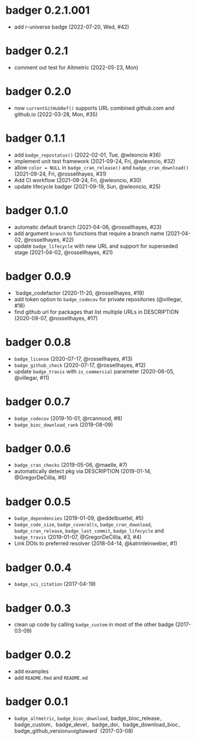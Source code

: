 # badger 0.2.1.001

+ add r-universe badge (2022-07-20, Wed, #42)

# badger 0.2.1

+ comment out test for Altmetric (2022-05-23, Mon)

# badger 0.2.0

+ now `currentGitHubRef()` supports URL combined github.com and github.io (2022-03-28, Mon, #35)

# badger 0.1.1

+ add `badge_repostatus()` (2022-02-01, Tue, @wleoncio #36)
+ implement unit test framework (2021-09-24, Fri, @wleoncio, #32)
+ allow `color = NULL` in `badge_cran_release()` and `badge_cran_download()` (2021-09-24, Fri, @rossellhayes, #31)
+ Add CI workflow (2021-09-24, Fri, @wleoncio, #30)
+ update lifecycle badger (2021-09-19, Sun, @wleoncio, #25)

# badger 0.1.0

+ automatic default branch (2021-04-06, @rossellhayes, #23)
+ add argument `branch` to functions that require a branch name (2021-04-02, @rossellhayes, #22)
+ update `badge_lifecycle` with new URL and support for superseded stage (2021-04-02, @rossellhayes, #21)

# badger 0.0.9

+ `badge_codefactor (2020-11-20, @rossellhayes, #19)
+ add token option to `badge_codecov` for private repositories (@villegar, #18)
+ find github url for packages that list multiple URLs in DESCRIPTION (2020-09-07, @rossellhayes, #17)

# badger 0.0.8

+ `badge_license` (2020-07-17, @rossellhayes, #13)
+ `badge_github_check` (2020-07-17, @rossellhayes, #12)
+ update `badge_travis` with `is_commercial` parameter (2020-06-05, @villegar, #11)

# badger 0.0.7

+ `badge_codecov` (2019-10-01, @rcannood, #8)
+ `badge_bioc_download_rank` (2019-08-09)

# badger 0.0.6

+ `badge_cran_checks` (2019-05-06, @maelle, #7)
+ automatically detect pkg via DESCRIPTION (2019-01-14, @GregorDeCillia, #6)

# badger 0.0.5

+ `badge_dependencies` (2019-01-09, @eddelbuettel, #5)
+ `badge_code_size`, `badge_coveralls`, `badge_cran_download`, `badge_cran_release`, `badge_last_commit`, `badge_lifecycle` and `badge_travis` (2019-01-07, @GregorDeCillia, #3, #4)
+ Link DOIs to preferred resolver (2018-04-14, @katrinleinweber, #1)

# badger 0.0.4

+ `badge_sci_citation` (2017-04-19)

# badger 0.0.3

+ clean up code by calling `badge_custom` in most of the other badge (2017-03-09)

# badger 0.0.2

+ add examples
+ add `README.Rmd` and `README.md`

# badger 0.0.1

+ `badge_altmetric`, `badge_bioc_download`, badge_bioc_release`, `badge_custom`, `badge_devel`, `badge_doi`, `badge_download_bioc`, `badge_github_version` and `gitaward` (2017-03-08)

